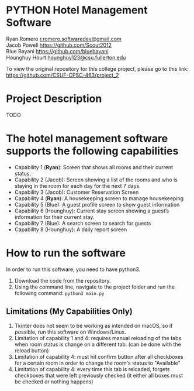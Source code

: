 # PYTHON Hotel Management Software
Ryan Romero       r.romero.softwaredev@gmail.com </br>
Jacob Powell      https://github.com/Scout2012 </br>
Blue Bayani       https://github.com/bluebayani </br>
Hounghuy Hourt    hounghuy123@csu.fullerton.edu </br>

To view the original repository for this college project, please go to this link: https://github.com/CSUF-CPSC-463/project_2

# Project Description
TODO

# The hotel management software supports the following capabilities
- Capability 1 (**Ryan**): Screen that shows all rooms and their current status.
- Capability 2 (Jacob): Screen showing a list of the rooms and who is staying in the room for each day for the next 7 days.
- Capability 3 (Jacob): Customer Reservation Screen
- Capability 4 (**Ryan**): A housekeeping screen to manage housekeeping
- Capability 5 (Blue): A guest profile screen to show guest information
- Capability 6 (Hounghuy): Current stay screen showing a guest’s information for their current stay.
- Capability 7 (Blue): A search screen to search for guests
- Capability 8 (Hounghuy): A daily report screen

# How to run the software
In order to run this software, you need to have python3. 
1. Download the code from the repository. 
2. Using the command line, navigate to the project folder and run the following command: ```python3 main.py```

## Limitations (My Capabilities Only)
1. Tkinter does not seem to be working as intended on macOS, so if possible, run this software on Windows/Linux. 
2. Limitation of capability 1 and 4: requires manual reloading of the tabs when room status is change on a different tab. (can be done with the reload button)
3. Limitation of capability 4: must hit confirm button after all checkboxes for a certain room in order to change the room's status to "Available"
4. Limitation of capability 4: every time this tab is reloaded, forgets checkboxes that were left previously checked (it either all boxes must be checked or nothing happens)
